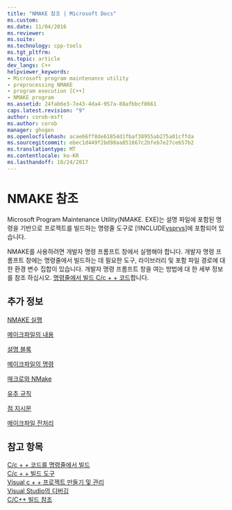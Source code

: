 ```yaml
---
title: "NMAKE 참조 | Microsoft Docs"
ms.custom: 
ms.date: 11/04/2016
ms.reviewer: 
ms.suite: 
ms.technology: cpp-tools
ms.tgt_pltfrm: 
ms.topic: article
dev_langs: C++
helpviewer_keywords:
- Microsoft program maintenance utility
- preprocessing NMAKE
- program execution [C++]
- NMAKE program
ms.assetid: 24fab6e3-7e43-4da4-957a-88afbbcf8661
caps.latest.revision: "9"
author: corob-msft
ms.author: corob
manager: ghogen
ms.openlocfilehash: acae66ff8de61854d1fbaf38955ab275a01cffda
ms.sourcegitcommit: ebec1d449f2bd98aa851667c2bfeb7e27ce657b2
ms.translationtype: MT
ms.contentlocale: ko-KR
ms.lasthandoff: 10/24/2017
---
```

# <a name="nmake-reference"></a>NMAKE 참조
Microsoft Program Maintenance Utility(NMAKE. EXE)는 설명 파일에 포함된 명령을 기반으로 프로젝트를 빌드하는 명령줄 도구로 [!INCLUDE[vsprvs](../assembler/masm/includes/vsprvs_md.md)]에 포함되어 있습니다.  
  
 NMAKE를 사용하려면 개발자 명령 프롬프트 창에서 실행해야 합니다. 개발자 명령 프롬프트 창에는 명령줄에서 빌드하는 데 필요한 도구, 라이브러리 및 포함 파일 경로에 대한 환경 변수 집합이 있습니다. 개발자 명령 프롬프트 창을 여는 방법에 대 한 세부 정보를 참조 하십시오. [명령줄에서 빌드 C/c + + 코드](../build/building-on-the-command-line.md)합니다.  
  
## <a name="what-do-you-want-to-know-more-about"></a>추가 정보  
 [NMAKE 실행](../build/running-nmake.md)  
  
 [메이크파일의 내용](../build/contents-of-a-makefile.md)  
  
 [설명 블록](../build/description-blocks.md)  
  
 [메이크파일의 명령](../build/commands-in-a-makefile.md)  
  
 [매크로와 NMake](../build/macros-and-nmake.md)  
  
 [유추 규칙](../build/inference-rules.md)  
  
 [점 지시문](../build/dot-directives.md)  
  
 [메이크파일 전처리](../build/makefile-preprocessing.md)  
  
## <a name="see-also"></a>참고 항목  
 [C/c + + 코드를 명령줄에서 빌드](../build/building-on-the-command-line.md)   
 [C/c + + 빌드 도구](../build/reference/c-cpp-build-tools.md)   
 [Visual c + + 프로젝트 만들기 및 관리](../ide/creating-and-managing-visual-cpp-projects.md)   
 [Visual Studio의 디버깅](/visualstudio/debugger/debugging-in-visual-studio)   
 [C/C++ 빌드 참조](../build/reference/c-cpp-building-reference.md)